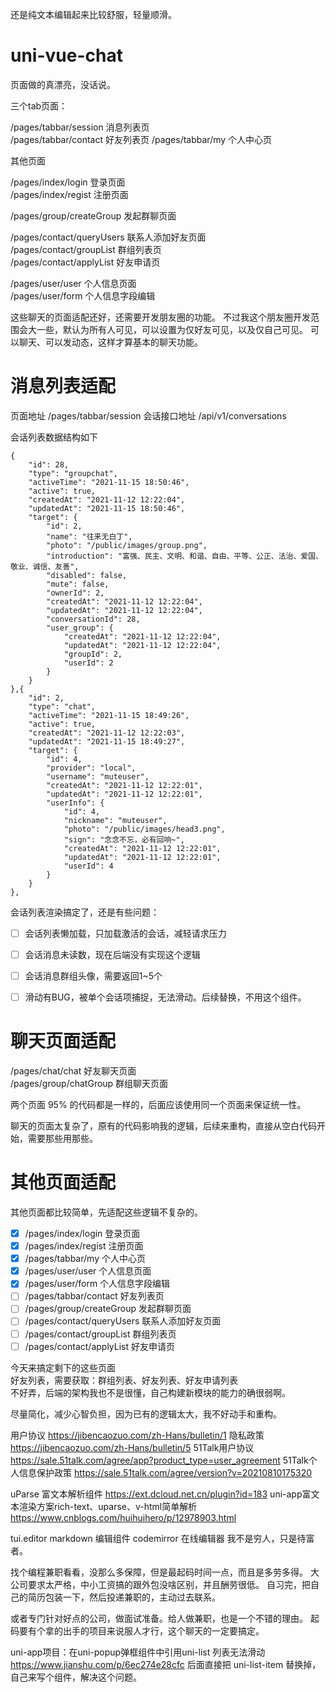 
还是纯文本编辑起来比较舒服，轻量顺滑。

# uni-vue-chat

页面做的真漂亮，没话说。

三个tab页面：

/pages/tabbar/session 消息列表页			
/pages/tabbar/contact 好友列表页
/pages/tabbar/my 个人中心页				

其他页面

/pages/index/login 登录页面			
/pages/index/regist 注册页面		

/pages/group/createGroup 发起群聊页面		 	

/pages/contact/queryUsers 联系人添加好友页面 	
/pages/contact/groupList 群组列表页		
/pages/contact/applyList 好友申请页		

/pages/user/user 个人信息页面 		
/pages/user/form 个人信息字段编辑		

这些聊天的页面适配还好，还需要开发朋友圈的功能。
不过我这个朋友圈开发范围会大一些，默认为所有人可见，可以设置为仅好友可见，以及仅自己可见。
可以聊天、可以发动态，这样才算基本的聊天功能。

# 消息列表适配


页面地址 /pages/tabbar/session 
会话接口地址 /api/v1/conversations 

会话列表数据结构如下

```
{
	"id": 28,
	"type": "groupchat",
	"activeTime": "2021-11-15 18:50:46",
	"active": true,
	"createdAt": "2021-11-12 12:22:04",
	"updatedAt": "2021-11-15 18:50:46",
	"target": {
		"id": 2,
		"name": "往来无白丁",
		"photo": "/public/images/group.png",
		"introduction": "富强、民主、文明、和谐、自由、平等、公正、法治、爱国、敬业、诚信、友善",
		"disabled": false,
		"mute": false,
		"ownerId": 2,
		"createdAt": "2021-11-12 12:22:04",
		"updatedAt": "2021-11-12 12:22:04",
		"conversationId": 28,
		"user_group": {
			"createdAt": "2021-11-12 12:22:04",
			"updatedAt": "2021-11-12 12:22:04",
			"groupId": 2,
			"userId": 2
		}
	}
},{
	"id": 2,
	"type": "chat",
	"activeTime": "2021-11-15 18:49:26",
	"active": true,
	"createdAt": "2021-11-12 12:22:03",
	"updatedAt": "2021-11-15 18:49:27",
	"target": {
		"id": 4,
		"provider": "local",
		"username": "muteuser",
		"createdAt": "2021-11-12 12:22:01",
		"updatedAt": "2021-11-12 12:22:01",
		"userInfo": {
			"id": 4,
			"nickname": "muteuser",
			"photo": "/public/images/head3.png",
			"sign": "念念不忘，必有回响~",
			"createdAt": "2021-11-12 12:22:01",
			"updatedAt": "2021-11-12 12:22:01",
			"userId": 4
		}
	}
},
```

会话列表渲染搞定了，还是有些问题：
* [ ] 会话列表懒加载，只加载激活的会话，减轻请求压力
* [ ] 会话消息未读数，现在后端没有实现这个逻辑
* [ ] 会话消息群组头像，需要返回1~5个
* [ ] 滑动有BUG，被单个会话项捕捉，无法滑动。后续替换，不用这个组件。


# 聊天页面适配

/pages/chat/chat 好友聊天页面		
/pages/group/chatGroup 群组聊天页面     

两个页面 95% 的代码都是一样的，后面应该使用同一个页面来保证统一性。		

聊天的页面太复杂了，原有的代码影响我的逻辑，后续来重构，直接从空白代码开始，需要那些用那些。


# 其他页面适配
其他页面都比较简单，先适配这些逻辑不复杂的。

* [x] /pages/index/login 登录页面			
* [x] /pages/index/regist 注册页面	
* [x] /pages/tabbar/my 个人中心页	
* [x] /pages/user/user 个人信息页面 		
* [x] /pages/user/form 个人信息字段编辑	
* [ ] /pages/tabbar/contact 好友列表页
* [ ] /pages/group/createGroup 发起群聊页面		 	
* [ ] /pages/contact/queryUsers 联系人添加好友页面 	
* [ ] /pages/contact/groupList 群组列表页		
* [ ] /pages/contact/applyList 好友申请页		

今天来搞定剩下的这些页面	
好友列表，需要获取：群组列表、好友列表、好友申请列表	
不好弄，后端的架构我也不是很懂，自己构建新模块的能力的确很弱啊。

尽量简化，减少心智负担，因为已有的逻辑太大，我不好动手和重构。

用户协议 https://jibencaozuo.com/zh-Hans/bulletin/1 
隐私政策 https://jibencaozuo.com/zh-Hans/bulletin/5 
51Talk用户协议 https://sale.51talk.com/agree/app?product_type=user_agreement
51Talk个人信息保护政策 https://sale.51talk.com/agree/version?v=20210810175320 

uParse 富文本解析组件 https://ext.dcloud.net.cn/plugin?id=183 
uni-app富文本渲染方案rich-text、uparse、v-html简单解析 https://www.cnblogs.com/huihuihero/p/12978903.html 


tui.editor markdown 编辑组件
codemirror 在线编辑器 
我不是穷人，只是待富者。

找个编程兼职看看，没那么多保障，但是最起码时间一点，而且是多劳多得。
大公司要求太严格，中小工资搞的跟外包没啥区别，并且酬劳很低。
自习完，把自己的简历包装一下，然后投递兼职的，主动过去联系。

或者专门针对好点的公司，做面试准备。给人做兼职，也是一个不错的理由。
起码要有个拿的出手的项目来说服人才行，这个聊天的一定要搞定。


uni-app项目：在uni-popup弹框组件中引用uni-list 列表无法滑动 https://www.jianshu.com/p/6ec274e28cfc 
后面直接把 uni-list-item 替换掉，自己来写个组件，解决这个问题。

  